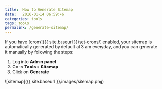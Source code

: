 ```yaml
---
title:  How to Generate Sitemap
date:   2016-01-14 06:59:46
categories: tools
tags: tools
permalink: /generate-sitemap/
---
```

If you have [crons]({{ site.baseurl }}/set-crons/) enabled, your sitemap is automatically generated by default at 3 am everyday, and you can generate it manually by following the steps:

1. Log into **Admin panel**
2. Go to **Tools** > **Sitemap**
3. Click on **Generate**

![sitemap]({{ site.baseurl }}/images/sitemap.png)







